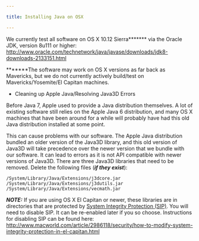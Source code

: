 ```yaml
---

title: Installing Java on OSX 

---
```



We currently test all software on OS X 10.12 Sierra***\**** via the Oracle JDK, version 8u111 or higher: <http://www.oracle.com/technetwork/java/javase/downloads/jdk8-downloads-2133151.html>

***\****The software may work on OS X versions as far back as Mavericks, but we do not currently actively build/test on Mavericks/Yosemite/El Capitan machines.


* Cleaning up Apple Java/Resolving Java3D Errors


Before Java 7, Apple used to provide a Java distribution themselves. A lot of existing software still relies on the Apple Java 6 distribution, and many OS X machines that have been around for a while will probably have had this old Java distribution installed at some point.

This can cause problems with our software. The Apple Java distribution bundled an older version of the Java3D library, and this old version of Java3D will take precedence over the newer version that we bundle with our software. It can lead to errors as it is not API compatible with newer versions of Java3D. There are three Java3D libraries that need to be removed. Delete the following files (**_if they exist_**):

    /System/Library/Java/Extensions/j3dcore.jar
    /System/Library/Java/Extensions/j3dutils.jar
    /System/Library/Java/Extensions/vecmath.jar

***NOTE:*** If you are using OS X El Capitan or newer, these libraries are in directories that are protected by [System Integrity Protection (SIP)](https://en.wikipedia.org/wiki/System_Integrity_Protection). You will need to disable SIP. It can be re-enabled later if you so choose. Instructions for disabling SIP can be found here: <http://www.macworld.com/article/2986118/security/how-to-modify-system-integrity-protection-in-el-capitan.html>
